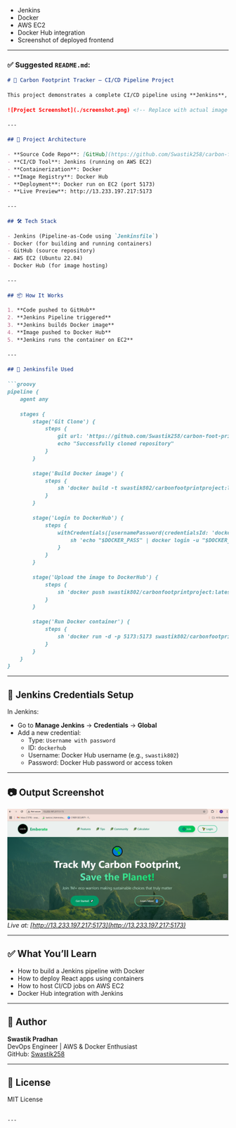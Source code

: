 - Jenkins
- Docker
- AWS EC2
- Docker Hub integration
- Screenshot of deployed frontend

---

### ✅ Suggested `README.md`:

```markdown
# 🌱 Carbon Footprint Tracker – CI/CD Pipeline Project

This project demonstrates a complete CI/CD pipeline using **Jenkins**, **Docker**, and **AWS EC2**. It automatically builds, pushes, and deploys a React-based Carbon Footprint Tracking web application using Docker and Docker Hub.

![Project Screenshot](./screenshot.png) <!-- Replace with actual image path in repo -->

---

## 🚀 Project Architecture

- **Source Code Repo**: [GitHub](https://github.com/Swastik258/carbon-foot-print)
- **CI/CD Tool**: Jenkins (running on AWS EC2)
- **Containerization**: Docker
- **Image Registry**: Docker Hub
- **Deployment**: Docker run on EC2 (port 5173)
- **Live Preview**: http://13.233.197.217:5173

---

## 🛠️ Tech Stack

- Jenkins (Pipeline-as-Code using `Jenkinsfile`)
- Docker (for building and running containers)
- GitHub (source repository)
- AWS EC2 (Ubuntu 22.04)
- Docker Hub (for image hosting)

---

## 📦 How It Works

1. **Code pushed to GitHub**
2. **Jenkins Pipeline triggered**
3. **Jenkins builds Docker image**
4. **Image pushed to Docker Hub**
5. **Jenkins runs the container on EC2**

---

## 📁 Jenkinsfile Used

```groovy
pipeline {
    agent any

    stages {
        stage('Git Clone') {
            steps {
                git url: 'https://github.com/Swastik258/carbon-foot-print.git', branch: 'main'
                echo "Successfully cloned repository"
            }
        }

        stage('Build Docker image') {
            steps {
                sh 'docker build -t swastik802/carbonfootprintproject:latest .'
            }
        }

        stage('Login to DockerHub') {
            steps {
                withCredentials([usernamePassword(credentialsId: 'dockerhub', usernameVariable: 'DOCKER_USER', passwordVariable: 'DOCKER_PASS')]) {
                    sh 'echo "$DOCKER_PASS" | docker login -u "$DOCKER_USER" --password-stdin'
                }
            }
        }

        stage('Upload the image to DockerHub') {
            steps {
                sh 'docker push swastik802/carbonfootprintproject:latest'
            }
        }

        stage('Run Docker container') {
            steps {
                sh 'docker run -d -p 5173:5173 swastik802/carbonfootprintproject:latest'
            }
        }
    }
}
```

---

## 🔐 Jenkins Credentials Setup

In Jenkins:
- Go to **Manage Jenkins** → **Credentials** → **Global**
- Add a new credential:
  - Type: `Username with password`
  - ID: `dockerhub`
  - Username: Docker Hub username (e.g., `swastik802`)
  - Password: Docker Hub password or access token

---

## 📷 Output Screenshot

![Live App](./output.png)  
*Live at: [http://13.233.197.217:5173](http://13.233.197.217:5173)*

---

## ✅ What You’ll Learn

- How to build a Jenkins pipeline with Docker
- How to deploy React apps using containers
- How to host CI/CD jobs on AWS EC2
- Docker Hub integration with Jenkins

---

## 🙌 Author

**Swastik Pradhan**  
DevOps Engineer | AWS & Docker Enthusiast  
GitHub: [Swastik258](https://github.com/Swastik258)

---

## 📜 License

MIT License
```

---

